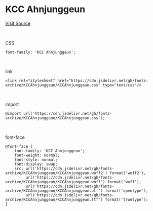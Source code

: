 # KCC Ahnjunggeun

[Visit Source](https://gongu.copyright.or.kr/gongu/wrt/wrt/view.do?wrtSn=13214025&menuNo=200023)

&nbsp;

CSS

```
font-family: 'KCC Ahnjunggeun';
```

&nbsp;

link

```
<link rel="stylesheet" href="https://cdn.jsdelivr.net/gh/fonts-archive/KCCAhnjunggeun/KCCAhnjunggeun.css" type="text/css"/>
```

&nbsp;

import

```
@import url('https://cdn.jsdelivr.net/gh/fonts-archive/KCCAhnjunggeun/KCCAhnjunggeun.css');
```

&nbsp;

font-face

```
@font-face {
    font-family: 'KCC Ahnjunggeun';
    font-weight: normal;
    font-style: normal;
    font-display: swap;
    src: url('https://cdn.jsdelivr.net/gh/fonts-archive/KCCAhnjunggeun/KCCAhnjunggeun.woff2') format('woff2'),
         url('https://cdn.jsdelivr.net/gh/fonts-archive/KCCAhnjunggeun/KCCAhnjunggeun.woff') format('woff'),
         url('https://cdn.jsdelivr.net/gh/fonts-archive/KCCAhnjunggeun/KCCAhnjunggeun.otf') format('opentype'),
         url('https://cdn.jsdelivr.net/gh/fonts-archive/KCCAhnjunggeun/KCCAhnjunggeun.ttf') format('truetype');
}
```
